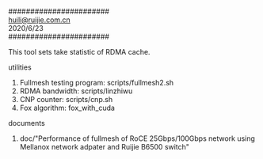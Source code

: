 #######################<br>
 huili@ruijie.com.cn<br>
 2020/6/23<br> 
#######################<br>

This tool sets take statistic of RDMA cache.

utilities<br>
1) Fullmesh testing program: scripts/fullmesh2.sh
2) RDMA bandwidth: scripts/linzhiwu
3) CNP counter: scripts/cnp.sh
4) Fox algorithm: fox\_with\_cuda

documents<br>
1) doc/"Performance of fullmesh of RoCE 25Gbps/100Gbps network using Mellanox network adpater and Ruijie B6500 switch"
